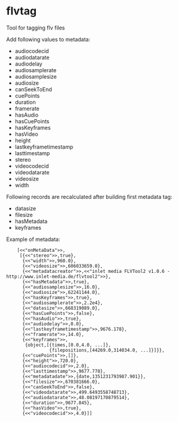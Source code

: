 # flvtag #

Tool for tagging flv files

Add following values to metadata:

 * audiocodecid
 * audiodatarate
 * audiodelay
 * audiosamplerate
 * audiosamplesize
 * audiosize
 * canSeekToEnd
 * cuePoints
 * duration
 * framerate
 * hasAudio
 * hasCuePoints
 * hasKeyframes
 * hasVideo
 * height
 * lastkeyframetimestamp
 * lasttimestamp
 * stereo
 * videocodecid
 * videodatarate
 * videosize
 * width


Following records are recalculated after building first metadata tag:

 * datasize
 * filesize
 * hasMetadata
 * keyframes

Example of metadata:

```
    [<<"onMetaData">>,
     [{<<"stereo">>,true},
      {<<"width">>,960.0},
      {<<"videosize">>,606033659.0},
      {<<"metadatacreator">>,<<"inlet media FLVTool2 v1.0.6 - http://www.inlet-media.de/flvtool2">>},
      {<<"hasMetadata">>,true},
      {<<"audiosamplesize">>,16.0},
      {<<"audiosize">>,62241144.0},
      {<<"hasKeyframes">>,true},
      {<<"audiosamplerate">>,2.2e4},
      {<<"datasize">>,668319089.0},
      {<<"hasCuePoints">>,false},
      {<<"hasAudio">>,true},
      {<<"audiodelay">>,0.0},
      {<<"lastkeyframetimestamp">>,9676.178},
      {<<"framerate">>,14.0},
      {<<"keyframes">>,
       {object,[{times,[0.0,4.0, ...]},
                {filepositions,[44269.0,314034.0, ...]}]}},
      {<<"cuePoints">>,[]},
      {<<"height">>,720.0},
      {<<"audiocodecid">>,2.0},
      {<<"lasttimestamp">>,9677.778},
      {<<"metadatadate">>,{date,1351231793987.901}},
      {<<"filesize">>,670381666.0},
      {<<"canSeekToEnd">>,false},
      {<<"videodatarate">>,499.6493558748713},
      {<<"audiodatarate">>,48.08197170879514},
      {<<"duration">>,9677.845},
      {<<"hasVideo">>,true},
      {<<"videocodecid">>,4.0}]]
```
